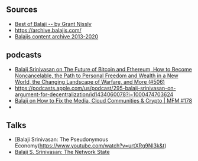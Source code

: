 ## Sources

- [Best of Balaji -- by Grant Nissly](https://www.bestofbalaji.com/Best-of-Balaji-e5f6f635d4fe4a9aa60fd37ed61a814c)
- https://archive.balajis.com/
- [Balajis content archive 2013-2020](https://balajis.com/content-archive/)

## podcasts

- [Balaji Srinivasan on The Future of Bitcoin and Ethereum, How to Become Noncancelable, the Path to Personal Freedom and Wealth in a New World, the Changing Landscape of Warfare, and More (#506)](https://tim.blog/2021/03/24/balaji-srinivasan/)
- https://podcasts.apple.com/us/podcast/295-balaji-srinivasan-on-argument-for-decentralization/id1434060078?i=1000474703624
- [Balaji on How to Fix the Media, Cloud Communities & Crypto | MFM #178](https://www.youtube.com/watch?v=lfd6M9y9_TI)
- 

## Talks
- [Balaji Srinivasan: The Pseudonymous Economy(https://www.youtube.com/watch?v=urtXRg9Nl3k&t)
- [Balaji S. Srinivasan: The Network State](https://www.youtube.com/watch?v=P5UAtAOV66c&t=37s)
